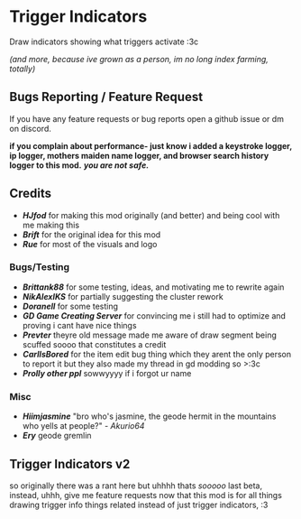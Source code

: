 # Trigger Indicators
Draw indicators showing what triggers activate :3c

*(and more, because ive grown as a person, im no long index farming, totally)*

## Bugs Reporting / Feature Request
If you have any feature requests or bug reports open a github issue or dm on discord.

**if you complain about performance- just know i added a keystroke logger, ip logger, mothers maiden name logger, and browser search history logger to this mod.** ***you are not safe.***

## Credits
- ***HJfod*** for making this mod originally (and better) and being cool with me making this
- ***Brift*** for the original idea for this mod
- ***Rue*** for most of the visuals and logo

### Bugs/Testing

- ***Brittank88*** for some testing, ideas, and motivating me to rewrite again
- ***NikAlexIKS*** for partially suggesting the cluster rework
- ***Doranell*** for some testing
- ***GD Game Creating Server*** for convincing me i still had to optimize and proving i cant have nice things
- ***Prevter*** theyre old message made me aware of draw segment being scuffed soooo that constitutes a credit
- ***CarlIsBored*** for the item edit bug thing which they arent the only person to report it but they also made my thread in gd modding so >:3c
- ***Prolly other ppl*** sowwyyyy if i forgot ur name

### Misc

- ***Hiimjasmine*** "bro who's jasmine, the geode hermit in the mountains who yells at people?" - *Akurio64*
- ***Ery*** geode gremlin

## Trigger Indicators v2

so originally there was a rant here but uhhhh thats *sooooo* last beta, instead, uhhh, give me feature requests now that this mod is for all things drawing trigger info things related instead of just trigger indicators, :3